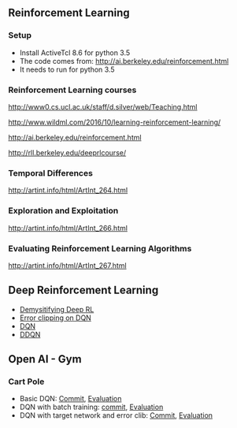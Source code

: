 ## Reinforcement Learning
### Setup
* Install ActiveTcl 8.6 for python 3.5
* The code comes from: http://ai.berkeley.edu/reinforcement.html
* It needs to run for python 3.5

### Reinforcement Learning courses
<http://www0.cs.ucl.ac.uk/staff/d.silver/web/Teaching.html>

<http://www.wildml.com/2016/10/learning-reinforcement-learning/>

<http://ai.berkeley.edu/reinforcement.html>

<http://rll.berkeley.edu/deeprlcourse/>

### Temporal Differences
<http://artint.info/html/ArtInt_264.html>

### Exploration and Exploitation
<http://artint.info/html/ArtInt_266.html>

### Evaluating Reinforcement Learning Algorithms
<http://artint.info/html/ArtInt_267.html>

## Deep Reinforcement Learning
* [Demysitifying Deep RL](https://www.intelnervana.com/demystifying-deep-reinforcement-learning/)
* [Error clipping on DQN](https://stackoverflow.com/questions/36462962/loss-clipping-in-tensor-flow-on-deepminds-dqn)
* [DQN](https://jaromiru.com/2016/10/21/lets-make-a-dqn-full-dqn/)
* [DDQN](https://jaromiru.com/2016/11/07/lets-make-a-dqn-double-learning-and-prioritized-experience-replay/)

## Open AI - Gym
### Cart Pole
* Basic DQN: [Commit](https://github.com/hsgui/interest-only/commit/819b9a491d78a746a8eec12331b5c74718eb62d7), [Evaluation](https://gym.openai.com/evaluations/eval_ytHZ89GTZaDudD6Hz3gQ)
* DQN with batch training: [commit](https://github.com/hsgui/interest-only/commit/2e96517ae4c64f823208e3b83a7ca5dec1b163c6), [Evaluation](https://gym.openai.com/evaluations/eval_4xNlDFtTzqyDFwyZ2dRdA)
* DQN with target network and error clib: [Commit](https://github.com/hsgui/interest-only/commit/b72edb82a9881b91a242ed95b9ef80be62c3b9c9), [Evaluation](https://gym.openai.com/evaluations/eval_C3Z8la1MSmANS7ntDJSeQ)